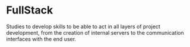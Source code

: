 # FullStack
Studies to develop skills to be able to act in all layers of project development, from the creation of internal servers to the communication interfaces with the end user.
